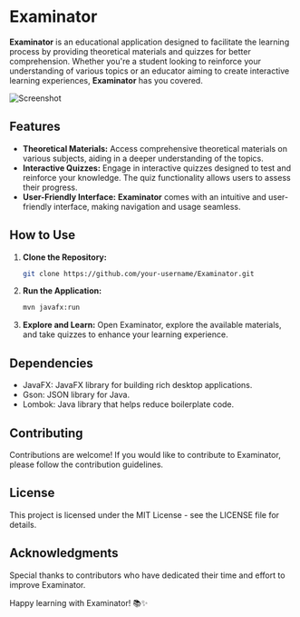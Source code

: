 # Examinator

**Examinator** is an educational application designed to facilitate the learning process by providing theoretical materials and quizzes for better comprehension. Whether you're a student looking to reinforce your understanding of various topics or an educator aiming to create interactive learning experiences, **Examinator** has you covered.

![Screenshot](src/resources/images/readme/Screenshot_1.png)



## Features

- **Theoretical Materials:** Access comprehensive theoretical materials on various subjects, aiding in a deeper understanding of the topics.
- **Interactive Quizzes:** Engage in interactive quizzes designed to test and reinforce your knowledge. The quiz functionality allows users to assess their progress.
- **User-Friendly Interface:** **Examinator** comes with an intuitive and user-friendly interface, making navigation and usage seamless.

## How to Use

1. **Clone the Repository:**
   ```bash
   git clone https://github.com/your-username/Examinator.git

2. **Run the Application:**
   ```bash
   mvn javafx:run
3. **Explore and Learn:**
   Open Examinator, explore the available materials, and take quizzes to enhance your learning experience.

## Dependencies
- JavaFX: JavaFX library for building rich desktop applications.
- Gson: JSON library for Java.
- Lombok: Java library that helps reduce boilerplate code.

## Contributing
Contributions are welcome! If you would like to contribute to Examinator, please follow the contribution guidelines.

## License
This project is licensed under the MIT License - see the LICENSE file for details.

## Acknowledgments
Special thanks to contributors who have dedicated their time and effort to improve Examinator.

Happy learning with Examinator! 📚✨
